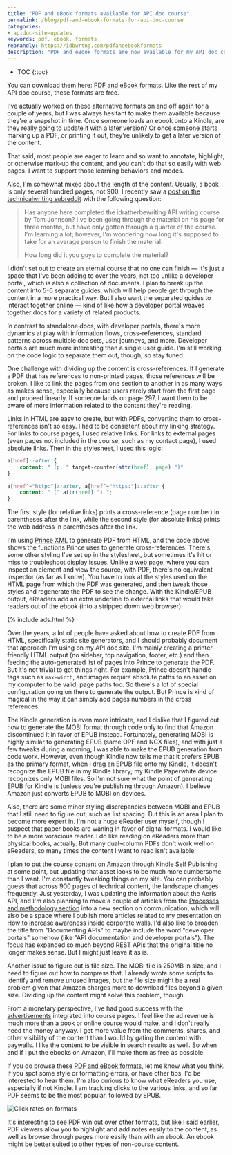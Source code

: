 ```yaml
---
title: "PDF and eBook formats available for API doc course"
permalink: /blog/pdf-and-ebook-formats-for-api-doc-course
categories:
- apidoc-site-updates
keywords: pdf, ebook, formats
rebrandly: https://idbwrtng.com/pdfandebookformats
description: "PDF and eBook formats are now available for my API doc course. People have long-requested these formats, and I finally decided to create and make them available."
---
```


* TOC
{:toc}

You can download them here: [PDF and eBook formats](/learnapidoc/download.html). Like the rest of my API doc course, these formats are free.

I've actually worked on these alternative formats on and off again for a couple of years, but I was always hesitant to make them available because they're a snapshot in time. Once someone loads an ebook onto a Kindle, are they really going to update it with a later version? Or once someone starts marking up a PDF, or printing it out, they're unlikely to get a later version of the content.

That said, most people are eager to learn and so want to annotate, highlight, or otherwise mark-up the content, and you can't do that so easily with web pages. I want to support those learning behaviors and modes.

Also, I'm somewhat mixed about the length of the content. Usually, a book is only several hundred pages, not 900. I recently saw a [post on the technicalwriting subreddit](https://www.reddit.com/r/technicalwriting/comments/ropvtx/has_anyone_here_completed_the_idratherbewriting/) with the following question:

> Has anyone here completed the idratherbewriting API writing course by Tom Johnson?
> I've been going through the material on his page for three months, but have only gotten through a quarter of the course. I'm learning a lot; however, I'm wondering how long it's supposed to take for an average person to finish the material.
>
> How long did it you guys to complete the material?

I didn't set out to create an eternal course that no one can finish &mdash; it's just a space that I've been adding to over the years, not too unlike a developer portal, which is also a collection of documents. I plan to break up the content into 5-6 separate guides, which will help people get through the content in a more practical way. But I also want the separated guides to interact together online &mdash; kind of like how a developer portal weaves together docs for a variety of related products.

In contrast to standalone docs, with developer portals, there's more dynamics at play with information flows, cross-references, standard patterns across multiple doc sets, user journeys, and more. Developer portals are much more interesting than a single user guide. I'm still working on the code logic to separate them out, though, so stay tuned.

One challenge with dividing up the content is cross-references. If I generate a PDF that has references to non-printed pages, those references will be broken. I like to link the pages from one section to another in as many ways as makes sense, especially because users rarely start from the first page and proceed linearly. If someone lands on page 297, I want them to be aware of more information related to the content they're reading.

Links in HTML are easy to create, but with PDFs, converting them to cross-references isn't so easy. I had to be consistent about my linking strategy. For links to course pages, I used relative links. For links to external pages (even pages not included in the course, such as my contact page), I used absolute links. Then in the stylesheet, I used this logic:

```css
a[href]::after {
    content: " (p. " target-counter(attr(href), page) ")"
}

a[href^="http:"]::after, a[href^="https:"]::after {
    content: " (" attr(href) ") ";
}
```

The first style (for relative links) prints a cross-reference (page number) in parentheses after the link, while the second style (for absolute links) prints the web address in parentheses after the link.

I'm using [Prince XML](https://www.princexml.com/) to generate PDF from HTML, and the code above shows the functions Prince uses to generate cross-references. There's some other styling I've set up in the stylesheet, but sometimes it's hit or miss to troubleshoot display issues. Unlike a web page, where you can inspect an element and view the source, with PDF, there's no equivalent inspector (as far as I know). You have to look at the styles used on the HTML page from which the PDF was generated, and then tweak those styles and regenerate the PDF to see the change. With the Kindle/EPUB output, eReaders add an extra underline to external links that would take readers out of the ebook (into a stripped down web browser).

{% include ads.html %}

Over the years, a lot of people have asked about how to create PDF from HTML, specifically static site generators, and I should probably document that approach I'm using on my API doc site. I'm mainly creating a printer-friendly HTML output (no sidebar, top navigation, footer, etc.) and then feeding the auto-generated list of pages into Prince to generate the PDF. But it's not trivial to get things right. For example, Prince doesn't handle tags such as `max-width`, and images require absolute paths to an asset on my computer to be valid; page paths too. So there's a lot of special configuration going on there to generate the output. But Prince is kind of magical in the way it can simply add pages numbers in the cross references.

The Kindle generation is even more intricate, and I dislike that I figured out how to generate the MOBI format through code only to find that Amazon discontinued it in favor of EPUB instead. Fortunately, generating MOBI is highly similar to generating EPUB (same OPF and NCX files), and with just a few tweaks during a morning, I was able to make the EPUB generation from code work. However, even though Kindle now tells me that it prefers EPUB as the primary format, when I drag an EPUB file onto my Kindle, it doesn't recognize the EPUB file in my Kindle library; my Kindle Paperwhite device recognizes only MOBI files. So I'm not sure what the point of generating EPUB for Kindle is (unless you're publishing through Amazon). I believe Amazon just converts EPUB to MOBI on devices.

Also, there are some minor styling discrepancies between MOBI and EPUB that I still need to figure out, such as list spacing. But this is an area I plan to become more expert in. I'm not a huge eReader user myself, though I suspect that paper books are waning in favor of digital formats. I would like to be a more voracious reader. I do like reading on eReaders more than physical books, actually. But many dual-column PDFs don't work well on eReaders, so many times the content I want to read isn't available.

I plan to put the course content on Amazon through Kindle Self Publishing at some point, but updating that asset looks to be much more cumbersome than I want. I'm constantly tweaking things on my site. You can probably guess that across 900 pages of technical content, the landscape changes frequently. Just yesterday, I was updating the information about the Aeris API, and I'm also planning to move a couple of articles from the [Processes and methodology section](/learnapidoc/docapis_managing_doc_processes.html) into a new section on communication, which will also be a space where I publish more articles related to my presentation on [How to increase awareness inside corporate walls](/blog/megacomm-presentation-increase-awareness-of-tech-comm). I'd also like to broaden the title from "Documenting APIs" to maybe include the word "developer portals" somehow (like "API documentation and developer portals"). The focus has expanded so much beyond REST APIs that the original title no longer makes sense. But I might just leave it as is.

Another issue to figure out is file size. The MOBI file is 250MB in size, and I need to figure out how to compress that. I already wrote some scripts to identify and remove unused images, but the file size might be a real problem given that Amazon charges more to download files beyond a given size. Dividing up the content might solve this problem, though.

From a monetary perspective, I've had good success with the [advertisements](https://idratherbewriting.com/advertising/) integrated into course pages. I feel like the ad revenue is much more than a book or online course would make, and I don't really need the money anyway. I get more value from the comments, shares, and other visibility of the content than I would by gating the content with paywalls. I like the content to be visible in search results as well. So when and if I put the ebooks on Amazon, I'll make them as free as possible.

If you do browse these [PDF and eBook formats](/learnapidoc/download.html), let me know what you think. If you spot some style or formatting errors, or have other tips, I'd be interested to hear them. I'm also curious to know what eReaders you use, especially if not Kindle. I am tracking clicks to the various links, and so far PDF seems to be the most popular, followed by EPUB.

<img src="https://s3.us-west-1.wasabisys.com/idbwmedia.com/images/clickratesaltformats.png" alt="Click rates on formats" />

It's interesting to see PDF win out over other formats, but like I said earlier, PDF viewers allow you to highlight and add notes easily to the content, as well as browse through pages more easily than with an ebook. An ebook might be better suited to other types of non-course content.
